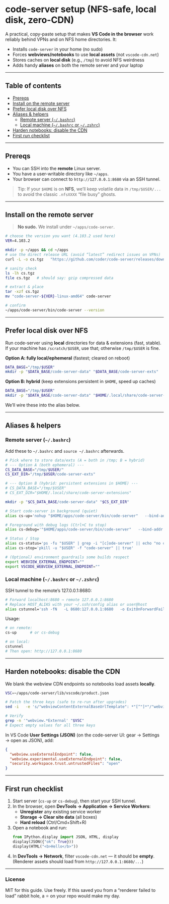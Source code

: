 # code-server setup (NFS-safe, local disk, zero-CDN)

A practical, copy-paste setup that makes **VS Code in the browser** work reliably behind VPNs and on NFS home directories. It:

- Installs `code-server` in your home (no sudo)  
- Forces **webviews/notebooks** to use **local assets** (not `vscode-cdn.net`)  
- Stores caches on **local disk** (e.g., `/tmp`) to avoid NFS weirdness  
- Adds handy **aliases** on both the remote server and your laptop  

---

## Table of contents

- [Prereqs](#prereqs)
- [Install on the remote server](#install-on-the-remote-server)
- [Prefer local disk over NFS](#prefer-local-disk-over-nfs)
- [Aliases & helpers](#aliases--helpers)
  - [Remote server (`~/.bashrc`)](#remote-server-bashrc)
  - [Local machine (`~/.bashrc` or `~/.zshrc`)](#local-machine-bashrc-or-zshrc)
- [Harden notebooks: disable the CDN](#harden-notebooks-disable-the-cdn)
- [First run checklist](#first-run-checklist)

---

## Prereqs

- You can SSH into the **remote** Linux server.
- You have a user-writable directory like `~/apps`.
- Your browser can connect to `http://127.0.0.1:8680` via an SSH tunnel.

> Tip: If your `$HOME` is on **NFS**, we’ll keep volatile data in `/tmp/$USER/...` to avoid the classic `.nfsXXXX` “file busy” ghosts.

---

## Install on the remote server

> **No sudo.** We install under `~/apps/code-server`.

```bash
# choose the version you want (4.103.2 used here)
VER=4.103.2

mkdir -p ~/apps && cd ~/apps
# use the direct release URL (avoid “latest” redirect issues on VPNs)
curl -L -o cs.tgz   "https://github.com/coder/code-server/releases/download/v${VER}/code-server-${VER}-linux-amd64.tar.gz"

# sanity check
ls -lh cs.tgz
file cs.tgz   # should say: gzip compressed data

# extract & place
tar -xzf cs.tgz
mv "code-server-${VER}-linux-amd64" code-server

# confirm
~/apps/code-server/bin/code-server --version
```

---

## Prefer local disk over NFS

Run code-server using **local** directories for data & extensions (fast, stable).  
If your machine has `/scratch/$USER`, use that; otherwise `/tmp/$USER` is fine.

**Option A: fully local/ephemeral** (fastest; cleared on reboot)
```bash
DATA_BASE="/tmp/$USER"
mkdir -p "$DATA_BASE/code-server-data" "$DATA_BASE/code-server-exts"
```

**Option B: hybrid** (keep extensions persistent in `$HOME`, speed up caches)
```bash
DATA_BASE="/tmp/$USER"
mkdir -p "$DATA_BASE/code-server-data" "$HOME/.local/share/code-server-extensions"
```

We’ll wire these into the alias below.

---

## Aliases & helpers

### Remote server (`~/.bashrc`)

Add these to `~/.bashrc` and `source ~/.bashrc` afterwards.

```bash
# Pick where to store data/exts (A = both in /tmp; B = hybrid)
# --- Option A (both ephemeral) ---
CS_DATA_BASE="/tmp/$USER/"
CS_EXT_DIR="/tmp/$USER/code-server-exts"

# --- Option B (hybrid: persistent extensions in $HOME) ---
# CS_DATA_BASE="/tmp/$USER"
# CS_EXT_DIR="$HOME/.local/share/code-server-extensions"

mkdir -p "$CS_DATA_BASE/code-server-data" "$CS_EXT_DIR"

# Start code-server in background (quiet)
alias cs-up='nohup "$HOME/apps/code-server/bin/code-server"   --bind-addr 127.0.0.1:8680   --auth none   --log error   --user-data-dir "'"$CS_DATA_BASE"'/code-server-data"   --extensions-dir "'"$CS_EXT_DIR"'"   >/dev/null 2>&1 &'

# Foreground with debug logs (Ctrl+C to stop)
alias cs-debug='"$HOME/apps/code-server/bin/code-server"   --bind-addr 127.0.0.1:8680   --auth none   --log debug   --user-data-dir "'"$CS_DATA_BASE"'/code-server-data"   --extensions-dir "'"$CS_EXT_DIR"'"'

# Status / Stop
alias cs-status='ps -fu "$USER" | grep -i "[c]ode-server" || echo "no code-server for $USER"'
alias cs-stop='pkill -u "$USER" -f "code-server" || true'

# (Optional) environment guardrails some builds respect
export WEBVIEW_EXTERNAL_ENDPOINT=""
export VSCODE_WEBVIEW_EXTERNAL_ENDPOINT=""
```

### Local machine (`~/.bashrc` or `~/.zshrc`)

SSH tunnel to the remote’s 127.0.0.1:8680:

```bash
# Forward localhost:8680 → remote 127.0.0.1:8680
# Replace HOST_ALIAS with your ~/.ssh/config alias or user@host
alias cstunnel='ssh -fN   -L 8680:127.0.0.1:8680   -o ExitOnForwardFailure=yes   -o ServerAliveInterval=30   -o ServerAliveCountMax=3   HOST_ALIAS'
```

Usage:

```bash
# on remote:
cs-up      # or cs-debug

# on local:
cstunnel
# Then open: http://127.0.0.1:8680
```

---

## Harden notebooks: disable the CDN

We blank the webview CDN endpoints so notebooks load assets **locally**.

```bash
VSC=~/apps/code-server/lib/vscode/product.json

# Patch the three keys (safe to re-run after upgrades)
sed -i   -e 's/"webviewContentExternalBaseUrlTemplate": *"[^"]*"/"webviewContentExternalBaseUrlTemplate": ""/'   -e 's/"webviewExternalEndpoint": *"[^"]*"/"webviewExternalEndpoint": ""/'   -e 's/"webviewExternalEndpointTemplate": *"[^"]*"/"webviewExternalEndpointTemplate": ""/'   "$VSC" || true

# Verify
grep -n '"webview.*External' "$VSC"
# Expect empty values for all three keys
```

In VS Code **User Settings (JSON)** (on the code-server UI: gear → Settings → open as JSON), add:

```json
{
  "webview.useExternalEndpoint": false,
  "webview.experimental.useExternalEndpoint": false,
  "security.workspace.trust.untrustedFiles": "open"
}
```

---


## First run checklist

1. Start server (`cs-up` or `cs-debug`), then start your SSH tunnel.
2. In the browser, open **DevTools → Application → Service Workers**:  
   - **Unregister** any existing service worker  
   - **Storage → Clear site data** (all boxes)  
   - **Hard reload** (Ctrl/Cmd+Shift+R)
3. Open a notebook and run:
   ```python
   from IPython.display import JSON, HTML, display
   display(JSON({"ok": True}))
   display(HTML("<b>Hello</b>"))
   ```
4. In **DevTools → Network**, filter `vscode-cdn.net` — it should be **empty**.  
   (Renderer assets should load from `http://127.0.0.1:8680/...`)

---

### License

MIT for this guide. Use freely. If this saved you from a “renderer failed to load” rabbit hole, a ⭐ on your repo would make my day.

